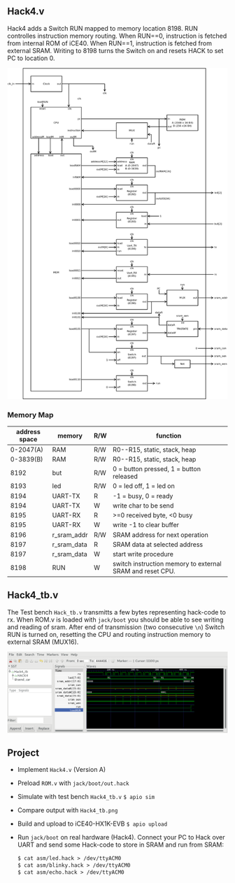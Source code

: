 
## Hack4.v
Hack4 adds a Switch RUN mapped to memory location 8198. RUN controlles instruction memory routing. When RUN==0, instruction is fetched from internal ROM of iCE40. When RUN==1, instruction is fetched from external SRAM. Writing to 8198 turns the Switch on and resets HACK to set PC to location 0.

![](Hack4.png)

### Memory Map

 |address space| memory|R/W|function|
 |-|-|-|-|
 |0-2047(A)  | RAM|R/W|R0--R15, static, stack, heap|
 |0-3839(B)  | RAM|R/W|R0--R15, static, stack, heap|
 | 8192    | but|R/W|0 = button pressed, 1 = button released|
 | 8193    | led|R/W|0 = led off, 1 = led on|
 | 8194    | UART-TX|R|-1 = busy, 0 = ready|
 | 8194    | UART-TX|W|write char to be send|
 | 8195    | UART-RX|R|>=0 received byte, <0 busy|
 | 8195    | UART-RX|W|write -1 to clear buffer|
 |8196|r_sram_addr|R/W|SRAM address for next operation|
 |8197|r_sram_data|R|SRAM data at selected address|
 |8197|r_sram_data|W|start write procedure|
 |8198|RUN|W|switch instruction memory to external SRAM and reset CPU.|


## Hack4_tb.v
The Test bench `Hack_tb.v` transmitts a few bytes representing hack-code to rx. When ROM.v is loaded with `jack/boot` you should be able to see writing and reading of sram. After end of transmission (two consecutive `\n`) Switch RUN is turned on, resetting the CPU and routing instruction memory to external SRAM (MUX16).

![](Hack4_tb.png)

## Project

* Implement `Hack4.v` (Version A)
* Preload `ROM.v` with `jack/boot/out.hack`
* Simulate with test bench `Hack4_tb.v`
`$ apio sim`
* Compare output with `Hack4_tb.png`
* Build and upload to iCE40-HX1K-EVB
 `$ apio upload`
* Run `jack/boot` on real hardware (Hack4). Connect your PC to Hack over UART and send some Hack-code to store in SRAM and run from SRAM:

  ```
  $ cat asm/led.hack > /dev/ttyACM0
  $ cat asm/blinky.hack > /dev/ttyACM0
  $ cat asm/echo.hack > /dev/ttyACM0
  ```
